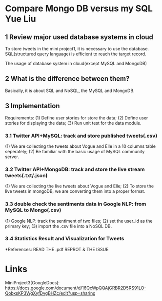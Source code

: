 Compare Mongo DB versus my SQL Yue Liu
===

1 Review major used database systems in cloud 
---

<p> To store tweets in the mini project1, it is necessary to use the database. SQL(structured query language) is efficient to reach the target record. <p> 

<p> The usage of database system in cloud(except MySQL and MongoDB) <p>

2 What is the difference between them?
---
<p> Basically, it is about SQL and NoSQL, the MySQL and MongoDB. <p>
  
3 Implementation
---
<p> Requirements:
(1) Define user stories for store the data;
(2) Define user stories for displaying the data;
(3) Run unit test for the data module.
<p>
  
### 3.1 Twitter API+MySQL: track and store published tweets(.csv)
<p> (1) We are collecting the tweets about Vogue and Elle in a 10 columns table seperately; 
    (2) Be familiar with the basic usage of MySQL community server. <p>
      
### 3.2 Twitter API+MongoDB: track and store the live stream tweets(.txt/.json)
<p> (1) We are collecting the live tweets about Vogue and Elle;
    (2) To store the live tweets in mongoDB, we are converting them into a proper format. <p>
      
### 3.3 double check the sentiments data in Google NLP: from MySQL to Mongo(.csv)
<p> (1) Google NLP: track the sentiment of two files;
    (2) set the user_id as the primary key;
    (3) import the .csv file into a NoSQL DB. <p>
      
### 3.4 Statistics Result and Visualization for Tweets

*References: READ THE .pdf REPROT & THE ISSUE

Links
===

MiniProject3(GoogleDocs):
https://docs.google.com/document/d/16QcWpQQAjGRBR2D5RS91LO-QobxsKP3WgXyfDvgBHZc/edit?usp=sharing
